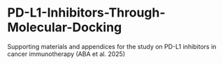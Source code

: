 # PD-L1-Inhibitors-Through-Molecular-Docking
Supporting materials and appendices for the study on PD-L1 inhibitors in cancer immunotherapy (ABA et al. 2025)
